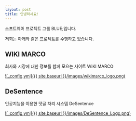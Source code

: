 ```yaml
---
layout: post
title: 안녕하세요!
---
```


소프트웨어 프로젝트 그룹 BLUE;입니다.

저희는 아래와 같은 프로젝트를 수행하고 있습니다.

## WIKI MARCO
회사와 시장에 대한 정보를 함께 모으는 사이트 WIKI MARCO

[![_config.yml]({{ site.baseurl }}/images/wikimarco_logo.png)](https://www.wikimarco.com)

## DeSentence
인공지능을 이용한 댓글 처리 시스템 DeSentence

[![_config.yml]({{ site.baseurl }}/images/DeSentence_Logo.png)](https://www.desentence.com)
